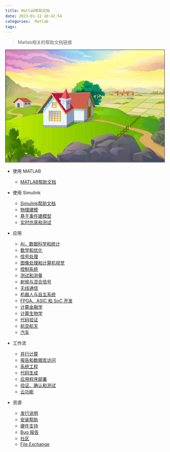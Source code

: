 ```yaml
---
title: Matlab帮助文档
date: 2023-01-12 10:42:54
categories:  Matlab
tags:
---
```


> Matlab相关的帮助文档链接

<!--more-->

![](../images/matlab.JPG)

* 使用 MATLAB
    * [MATLAB帮助文档](https://ww2.mathworks.cn/help/matlab/index.html?s_tid=hc_panel)
* 使用 Simulink   
    * [Simulink帮助文档](https://ww2.mathworks.cn/help/simulink/index.html?s_tid=hc_panel)
    * [物理建模](https://ww2.mathworks.cn/help/overview/physical-modeling.html?s_tid=hc_panel)
    * [基于事件建模型](https://ww2.mathworks.cn/help/overview/event-based-modeling.html?s_tid=hc_panel)
    * [实时仿真和测试](https://ww2.mathworks.cn/help/overview/real-time-simulation-and-testing.html?s_tid=hc_panel)

* 应用
    * [AI、数据科学和统计](https://ww2.mathworks.cn/help/overview/ai-data-science-and-statistics.html?s_tid=hc_panel)
    * [数学和优化](https://ww2.mathworks.cn/help/overview/mathematics-and-optimization.html?s_tid=hc_panel)
    * [信号处理](https://ww2.mathworks.cn/help/overview/signal-processing.html?s_tid=hc_panel)
    * [图像处理和计算机视觉](https://ww2.mathworks.cn/help/overview/image-processing-and-computer-vision.html?s_tid=hc_panel)
    * [控制系统](https://ww2.mathworks.cn/help/overview/control-systems.html?s_tid=hc_panel)
    * [测试和测量](https://ww2.mathworks.cn/help/overview/test-and-measurement.html?s_tid=hc_panel)
    * [射频与混合信号](https://ww2.mathworks.cn/help/overview/rf-and-mixed-signal.html?s_tid=hc_panel)
    * [无线通信](https://ww2.mathworks.cn/help/overview/wireless-communications.html?s_tid=hc_panel)
    * [机器人与自主系统](https://ww2.mathworks.cn/help/overview/robotics-and-autonomous-systems.html?s_tid=hc_panel)
    * [FPGA、ASIC 和 SoC 开发](https://ww2.mathworks.cn/help/overview/fpga-asic-and-soc-development.html?s_tid=hc_panel)
    * [计算金融学](https://ww2.mathworks.cn/help/overview/computational-finance.html?s_tid=hc_panel)
    * [计算生物学](https://ww2.mathworks.cn/help/overview/computational-biology.html?s_tid=hc_panel)
    * [代码验证](https://ww2.mathworks.cn/help/overview/code-verification.html?s_tid=hc_panel)
    * [航空航天](https://ww2.mathworks.cn/help/overview/aerospace.html?s_tid=hc_panel)
    * [汽车](https://ww2.mathworks.cn/help/overview/automotive.html?s_tid=hc_panel)

* 工作流
    * [并行计算](https://ww2.mathworks.cn/help/overview/parallel-computing.html?s_tid=hc_panel)
    * [报告和数据库访问](https://ww2.mathworks.cn/help/overview/reporting-and-database-access.html?s_tid=hc_panel)
    * [系统工程](https://ww2.mathworks.cn/help/overview/systems-engineering.html?s_tid=hc_panel)
    * [代码生成](https://ww2.mathworks.cn/help/overview/code-generation.html?s_tid=hc_panel)
    * [应用程序部署](https://ww2.mathworks.cn/help/overview/application-deployment.html?s_tid=hc_panel)
    * [验证、确认和测试](https://ww2.mathworks.cn/help/overview/verification-validation-and-test.html?s_tid=hc_panel)
    * [云功能](https://ww2.mathworks.cn/help/overview/cloud-capabilities.html?s_tid=hc_panel)

* 资源
    * [发行说明](https://ww2.mathworks.cn/help/relnotes/index.html?s_tid=hc_resources)
    * [安装帮助](https://ww2.mathworks.cn/help/install/index.html?s_tid=hc_resources)
    * [硬件支持](https://www.mathworks.com/hardware-support/home.html?s_tid=hc_resources)
    * [Bug 报告](https://ww2.mathworks.cn/support/bugreports/?s_tid=hc_resources&requestedDomain=zh)
    * [社区](https://ww2.mathworks.cn/matlabcentral/?s_tid=hc_resources)
    * [File Exchange](https://www.mathworks.com/matlabcentral/fileexchange/?s_tid=hc_resources)









